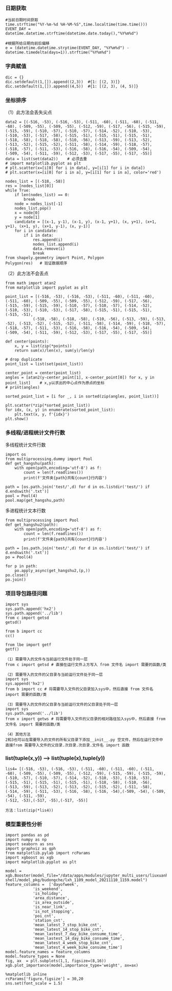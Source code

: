 ### 日期获取

    #当前日期时间获取
    time.strftime("%Y-%m-%d %H-%M-%S",time.localtime(time.time()))       
    EVENT_DAY =  datetime.datetime.strftime(datetime.date.today(),"%Y%m%d")

    #根据所给日期向前后偏移
    e = (datetime.datetime.strptime(EVENT_DAY, "%Y%m%d") - datetime.timedelta(days=1)).strftime("%Y%m%d")

### 字典赋值

    dic = {}
    dic.setdefault(1,[]).append((2,3))  #{1: [(2, 3)]}
    dic.setdefault(1,[]).append((4,5))  #{1: [(2, 3), (4, 5)]}


### 坐标排序

（1）此方法会丢失尖点

    data2 = [(-516, -53), (-516, -53), (-511, -60), (-511, -60), (-511, -60), (-509, -55), (-509, -55), (-512, -59), (-517, -56), (-515, -59), (-515, -59), (-510, -57), (-510, -57), (-514, -52), (-510, -53), (-510, -53), (-517, -58), (-515, -51), (-515, -51), (-515, -51), (-518, -58), (-518, -58), (-510, -56), (-513, -59), (-513, -52), (-513, -52), (-515, -52), (-511, -58), (-514, -59), (-518, -57), (-518, -57), (-511, -53), (-516, -58), (-516, -54), (-509, -54), (-509, -54), (-511, -59), (-512, -53), (-517, -55), (-517, -55)]
    data = list(set(data2))    # 必须去重
    # import matplotlib.pyplot as plt
    # plt.scatter(x=[i[0] for i in data], y=[i[1] for i in data])
    # plt.scatter(x=[i[0] for i in a], y=[i[1] for i in a], color='red')

    nodes_list = [(-518, -58)]
    res = [nodes_list[0]]
    while True:
        if len(nodes_list) == 0:
            break
        node = nodes_list[-1]
        nodes_list.pop()
        x = node[0]
        y = node[1]
        candidate = [(x-1, y-1), (x-1, y), (x-1, y+1), (x, y+1), (x+1, y+1), (x+1, y), (x+1, y-1), (x, y-1)]
        for i in candidate:
            if i in data:
                res.append(i)
                nodes_list.append(i)
                data.remove(i)
                break
    from shapely.geometry import Point, Polygon
    Polygon(res)   # 验证数据顺序

（2）此方法不会丢点

    from math import atan2
    from matplotlib import pyplot as plt

    point_list = [(-516, -53), (-516, -53), (-511, -60), (-511, -60), (-511, -60), (-509, -55), (-509, -55), (-512, -59), (-517, -56), (-515, -59), (-515, -59), (-510, -57), (-510, -57), (-514, -52), (-510, -53), (-510, -53), (-517, -58), (-515, -51), (-515, -51), (-515, -51),
                (-518, -58), (-518, -58), (-510, -56), (-513, -59), (-513, -52), (-513, -52), (-515, -52), (-511, -58), (-514, -59), (-518, -57), (-518, -57), (-511, -53), (-516, -58), (-516, -54), (-509, -54), (-509, -54), (-511, -59), (-512, -53), (-517, -55), (-517, -55)]

    def center(points):
        x, y = list(zip(*points))
        return sum(x)/len(x), sum(y)/len(y)

    # drop duplicate
    point_list = list(set(point_list))

    center_point = center(point_list)
    angles = [atan2(y-center_point[1], x-center_point[0]) for x, y in point_list]    # x,y以求出的中心点作为原点的坐标
    # print(angles)

    sorted_point_list = [i for _, i in sorted(zip(angles, point_list))]

    plt.scatter(*zip(*sorted_point_list))
    for idx, (x, y) in enumerate(sorted_point_list):
        plt.text(x, y, f'{idx}')
    plt.show()

### 多线程/进程统计文件行数

多线程统计文件行数

   
    import os
    from multiprocessing.dummy import Pool
    def get_hangshu(path):
        with open(path,encoding='utf-8') as f:
            count = len(f.readlines())
            print(f'文件夹{path}共有{count}行内容')
            
    path = [os.path.join('test/',d) for d in os.listdir('test/') if d.endswith('.txt')]
    pool = Pool(4)
    pool.map(get_hangshu,path)

多进程统计文本行数


    from multiprocessing import Pool
    def get_hangshu2(path):
        with open(path,encoding='utf-8') as f:
            count = len(f.readlines())
            print(f'文件夹{path}共有{count}行内容')
            
    path = [os.path.join('test/',d) for d in os.listdir('test/') if d.endswith('.txt')]
    po = Pool(4)

    for p in path: 
        po.apply_async(get_hangshu2,(p,))
    po.close()
    po.join()

### 项目导包路径问题

    import sys
    sys.path.append('hx2')
    sys.path.append('../lib')
    from c import getsd
    getsd()

    from b import cc
    cc()

    from lbe import getf
    getf()

    （1）需要导入的文件与当前运行文件处于同一层
    from c import getsd # 直接在运行文件上方写入 from 文件名 import 需要的函数/类

    （2）需要导入的文件的父目录与当前运行文件处于同一层
    import sys
    sys.append('hx2')
    from b import cc # 将需要导入文件的父目录加入sys中，然后直接 from 文件名 import 需要的函数/类

    （3）需要导入的文件的父目录与当前运行文件的父目录处于同一层
    import sys
    sys.path.append('../lib')
    from x import getws # 将需要导入文件的父目录的相对路径加入sys中，然后直接 from 文件名 import 需要的函数/类
    
    （4）其他方法
    2和3也可以在需要导入的文件的所有父目录下添加__init__.py 空文件，然后在运行文件中直接from 需要导入文件的父目录.次目录.次目录.文件名 import 函数

### list(tuple(x,y)) ——>  list(tuple(x),tuple(y))

    lis4= [(-516, -53), (-516, -53), (-511, -60), (-511, -60), (-511, -60), (-509, -55), (-509, -55), (-512, -59), (-515, -59), (-515, -59),
    (-510, -57), (-510, -57), (-514, -52), (-510, -53), (-510, -53), (-515, -51), (-515, -51), (-515, -51), (-518, -58), (-510, -56), (-513, -59), (-513, -52), (-513, -52), (-515, -52), (-511, -58), (-514, -59), (-511, -53), (-516, -58), (-516, -54),(-509, -54), (-509, -54), (-511, -59),
    (-512, -53),(-517, -55),(-517, -55)]
    
    方法：list(zip(*lis4))


### 模型重要性分析
    import pandas as pd
    import numpy as np
    import seaborn as sns
    import graphviz as gph
    from matplotlib.pylab import rcParams
    import xgboost as xgb
    import matplotlib.pyplot as plt

    model = xgb.Booster(model_file="/data/apps/modules/jupyter_multi_users/liuxuanheng/jupyter/spark-shell/model_pkg/budongche/lxh_1109_model_20211110_1159.model")
    feature_columns =  ['dayofweek',
                'is_weekend',
                'is_holiday',
                'area_distance',
                'is_area_outside',
                'is_near_link',
                'is_not_stopping',
                'poi_cnt',
                'station_cnt',
                'mean_latest_7_stop_bike_cnt',
                'mean_latest_14_stop_bike_cnt',
                'mean_lastest_7_day_bike_consume_time',
                'mean_lastest_14_day_bike_consume_time',     
                'mean_latest_4_week_stop_bike_cnt',
                'mean_latest_4_week_bike_consume_time']
    model.feature_names = feature_columns
    model.feature_types = None
    fig, ax  = plt.subplots(1,1, figsize=(8,16))
    xgb.plot_importance(model,importance_type='weight', ax=ax)

    %matplotlib inline
    rcParams['figure.figsize'] = 30,20
    sns.set(font_scale = 1.5)